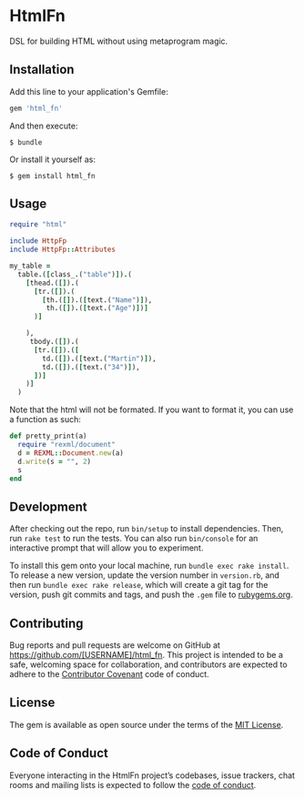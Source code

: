 # HtmlFn

DSL for building HTML without using metaprogram magic. 


## Installation

Add this line to your application's Gemfile:

```ruby
gem 'html_fn'
```

And then execute:

    $ bundle

Or install it yourself as:

    $ gem install html_fn

## Usage

```ruby
require "html"

include HttpFp
include HttpFp::Attributes

my_table =
  table.([class_.("table")]).(
    [thead.([]).(
      [tr.([]).(
        [th.([]).([text.("Name")]),
         th.([]).([text.("Age")])]
      )]

    ),
     tbody.([]).(
      [tr.([]).([
        td.([]).([text.("Martin")]),
        td.([]).([text.("34")]),
      ])]
    )]
  )
```


Note that the html will not be formated. If you want to format it, you can use a function as such:

```ruby
def pretty_print(a)
  require "rexml/document"
  d = REXML::Document.new(a)
  d.write(s = "", 2)
  s
end

```

## Development

After checking out the repo, run `bin/setup` to install dependencies. Then, run `rake test` to run the tests. You can also run `bin/console` for an interactive prompt that will allow you to experiment.

To install this gem onto your local machine, run `bundle exec rake install`. To release a new version, update the version number in `version.rb`, and then run `bundle exec rake release`, which will create a git tag for the version, push git commits and tags, and push the `.gem` file to [rubygems.org](https://rubygems.org).

## Contributing

Bug reports and pull requests are welcome on GitHub at https://github.com/[USERNAME]/html_fn. This project is intended to be a safe, welcoming space for collaboration, and contributors are expected to adhere to the [Contributor Covenant](http://contributor-covenant.org) code of conduct.

## License

The gem is available as open source under the terms of the [MIT License](https://opensource.org/licenses/MIT).

## Code of Conduct

Everyone interacting in the HtmlFn project’s codebases, issue trackers, chat rooms and mailing lists is expected to follow the [code of conduct](https://github.com/[USERNAME]/html_fn/blob/master/CODE_OF_CONDUCT.md).
